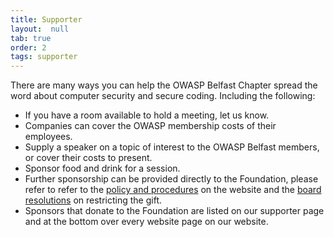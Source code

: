 ```yaml
---
title: Supporter
layout:  null
tab: true
order: 2
tags: supporter
---
```


There are many ways you can help the OWASP Belfast Chapter spread the word about computer security and secure coding. Including the following:

- If you have a room available to hold a meeting, let us know.
- Companies can cover the OWASP membership costs of their employees.
- Supply a speaker on a topic of interest to the OWASP Belfast members, or cover their costs to present.
- Sponsor food and drink for a session.
- Further sponsorship can be provided directly to the Foundation, please refer to refer to the [policy and procedures](/www-policy/) on the website and the [board resolutions](/www-board/) on restricting the gift.
- Sponsors that donate to the Foundation are listed on our supporter page and at the bottom over every website page on our website.
